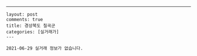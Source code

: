 ---
    layout: post
    comments: true
    title: 경상북도 칠곡군
    categories: [실거래가]
    ---

    2021-06-29 실거래 정보가 없습니다.

    